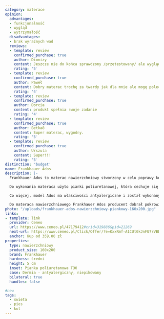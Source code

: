 ```yaml
---
category: materace
opinion:
  advantages:
  - funkcjonalność
  - wygląd
  - wytrzymałość
  disadvantages:
  - brak wyraźnych wad
  reviews:
  - template: review
    confirmed_purchase: true
    author: Dionizy
    content: Jeszcze nie do końca sprawdzony /przetestowany/ ale wygląda świetnie
    rating: '5'
  - template: review
    confirmed_purchase: true
    author: Paweł
    content: Dobry materac trochę za twardy jak dla mnie ale mogę polecić
    rating: '4'
  - template: review
    confirmed_purchase: true
    author: Dorcia
    content: produkt spełnia swoje zadanie
    rating: '4'
  - template: review
    confirmed_purchase: true
    author: Betka8
    content: Super materac, wygodny.
    rating: '5'
  - template: review
    confirmed_purchase: true
    author: Urszula
    content: Super!!!
    rating: '5'
distinction: 'budget'
name: Frankhauer Ados
description: |-
  Frankhauer Ados to materac nawierzchniowy stworzony w celu poprawy komfortu użytkowania materaca podstawowego lub wysłania wersalki. Jest materacem średnio twardym. Produkt ten nie zastępuje jednak materaca podstawowego - może stanowić wyłącznie jego dopełnienie - np. w okresie przejściowym, kiedy w planach jest wymiana głównego materaca na nowy.

  Do wykonania materaca użyto pianki poliuretanowej, która cechuje się wysoką wytrzymałością. Zastosowanie tego typu tworzywa nie tylko zwiększa komfort wypoczynku użytkownika, ale przede wszystkim zapewnia odpowiednie podparcie poszczególnych partii mięśni oraz kręgosłupa. Materac dopasowuje się do użytkownika - niezależnie od pozycji przyjmowanych podczas snu. To czyni go uniwersalnym rozwiązaniem, z którego może skorzystać każdy, kto oczekuje wygodnego odpoczynku.

  Co więcej, model Ados ma właściwości antyalergiczne i został wykonany w całości z materiałów o działaniu bakteriobójczym. Świetnie sprawdza się w przypadku osób cierpiących na alergie czy duszności, gwarantując zdrowy i spokojny wypoczynek przez całą noc.

  Do materaca nawierzchniowego Frankhauer Ados producent dobrał pokrowiec Dormia o właściwościach antyalergicznych. Oznacza to, że jego włókna zapobiegają rozwojowi bakterii i drobnoustrojów. Aby przedłużyć wytrzymałość materaca, pokrowiec należy odpowiednio pielęgnować i prać w temperaturze poniżej 60°C. Zamek błyskawiczny, znajdujący się na bokach materaca, ułatwia zdejmowanie pokrowca do czyszczenia oraz jego ponowne zakładanie.
photo: "/uploads/frankhauer-ados-nawierzchniowy-piankowy-160x200.jpg"
links:
- template: link
  provider: Ceneo
  url: https://www.ceneo.pl/47179412#crid=319886&pid=21269
  next-url: https://www.ceneo.pl/Click/Offer/?e=KxxRmf-A1CUt0kJnFU7rVBDnYQi5zzDth_avQUF_9_onub7Rlja5BRi8zhKpoEpiz4Rn4y_jVmZVlFAZNaDY8VwU162QuUjx8jBa6tH1XCletCI6JfhkKr-j041Q5lHwdX-d-Vz2eYnwuxHqgCFWDuw7b0RbPyWa4hYytjLkmEZDj7yRTfi9eNAZdtEcV6ekjAB-oq160gWq4xSuyHgFLqVQTMJZBQ3dpVBMwlkFDd2FgtoYFts3vdWBNxFx-jpPpVBMwlkFDd2VKDi4V-vsnlcF4uGYjOcsEH047bZU6NnseQZUPUrpF4A4H3uqIBj-ck7kmMZ65V7F_4a2lm-B7jFD-E8ECmuV-WXOoQKuNQQ_x-GY2zB2bQ==&a=2&rc=notset
  anchor: Kup od 359,00 zł
properties:
  type: nawierzchniowy
  product_size: 160x200
  brand: Frankhauer
  hardness: średni
  height: 5 cm
  inset: Pianka poliuretanowa T30
  case: Dermia - antyalergiczny, niepikowany
  bilateral: true
  handles: false

#new
tags:
  - swieta
  - pies
  - kot
---
```

